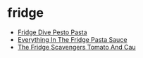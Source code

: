 # fridge

 * [Fridge Dive Pesto Pasta](index/f/fridge-dive-pesto-pasta.json)
 * [Everything In The Fridge Pasta Sauce](index/e/everything-in-the-fridge-pasta-sauce.json)
 * [The Fridge Scavengers Tomato And Cau](index/t/the-fridge-scavengers-tomato-and-cau.json)

